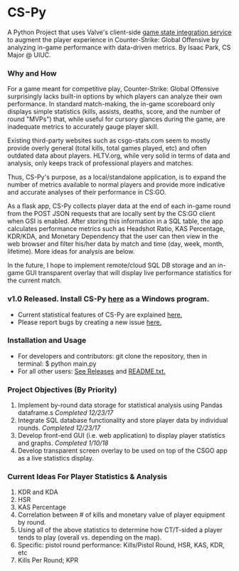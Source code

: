 # CS-Py
A Python Project that uses Valve's client-side [game state integration service](https://developer.valvesoftware.com/wiki/Counter-Strike:_Global_Offensive_Game_State_Integration) to augment the player experience in Counter-Strike: Global Offensive by analyzing in-game performance with data-driven metrics. By Isaac Park, CS Major @ UIUC.

### Why and How
For a game meant for competitive play, Counter-Strike: Global Offensive surprisingly lacks built-in options by which players can analyze their own performance. In standard match-making, the in-game scoreboard only displays simple statistics (kills, assists, deaths, score, and the number of round "MVPs") that, while useful for cursory glances during the game, are inadequate metrics to accurately gauge player skill. 

Existing third-party websites such as csgo-stats.com seem to mostly provide overly general (total kills, total games played, etc) and often outdated data about players. HLTV.org, while very solid in terms of data and analysis, only keeps track of professional players and matches. 

Thus, CS-Py's purpose, as a local/standalone application, is to expand the number of metrics available to normal players and provide more indicative and accurate analyses of their performance in CS:GO.

As a flask app, CS-Py collects player data at the end of each in-game round from the POST JSON requests that are locally sent by the CS:GO client when GSI is enabled. After storing this information in a SQL table, the app calculates performance metrics such as Headshot Ratio, KAS Percentage, KDR/KDA, and Monetary Dependency that the user can then view in the web browser and filter his/her data by match and time (day, week, month, lifetime). More ideas for analysis are below.

In the future, I hope to implement remote/cloud SQL DB storage and an in-game GUI transparent overlay that will display live performance statistics for the current match.

### v1.0 Released. Install CS-Py [here](https://github.com/Parkkeo1/CS-Py/releases/tag/v1.0) as a Windows program.
- Current statistical features of CS-Py are explained [here.](https://github.com/Parkkeo1/CS-Py/blob/master/documentation/statistics_documentation.md)
- Please report bugs by creating a new issue [here.](https://github.com/Parkkeo1/CS-Py/issues)

### Installation and Usage
- For developers and contributors: git clone the repository, then in terminal: $ python main.py
- For all other users: [See Releases](https://github.com/Parkkeo1/CS-Py/releases) and [README.txt.](https://github.com/Parkkeo1/CS-Py/blob/master/README.txt)

### Project Objectives (By Priority)
1. Implement by-round data storage for statistical analysis using Pandas dataframe.s *Completed 12/23/17*
2. Integrate SQL database functionality and store player data by individual rounds. *Completed 12/23/17*
4. Develop front-end GUI (i.e. web application) to display player statistics and graphs. *Completed 1/10/18*
4. Develop transparent screen overlay to be used on top of the CSGO app as a live statistics display.

### Current Ideas For Player Statistics & Analysis
1. KDR and KDA
2. HSR
3. KAS Percentage
4. Correlation between # of kills and monetary value of player equipment by round.
5. Using all of the above statistics to determine how CT/T-sided a player tends to play (overall vs. depending on the map).
6. Specific: pistol round performance: Kills/Pistol Round, HSR, KAS, KDR, etc
7. Kills Per Round; KPR
